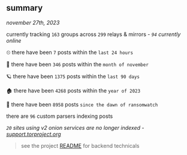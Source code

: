 
## summary
_november 27th, 2023_

currently tracking `163` groups across `299` relays & mirrors - _`94` currently online_

⏲ there have been `7` posts within the `last 24 hours`

🦈 there have been `346` posts within the `month of november`

🪐 there have been `1375` posts within the `last 90 days`

🏚 there have been `4268` posts within the `year of 2023`

🦕 there have been `8958` posts `since the dawn of ransomwatch`

there are `96` custom parsers indexing posts

_`20` sites using v2 onion services are no longer indexed - [support.torproject.org](https://support.torproject.org/onionservices/v2-deprecation/)_

> see the project [README](https://github.com/joshhighet/ransomwatch#ransomwatch--) for backend technicals

